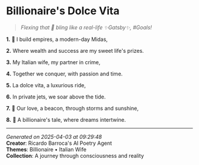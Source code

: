 # Billionaire's Dolce Vita

> *Flexing that 💍 bling like a real-life ✨Gatsby✨, #Goals!*

**1.** 💎 I build empires, a modern-day Midas,


**2.** Where wealth and success are my sweet life's prizes.


**3.** My Italian wife, my partner in crime,


**4.** Together we conquer, with passion and time.


**5.** La dolce vita, a luxurious ride,


**6.** In private jets, we soar above the tide.


**7.** 🌟 Our love, a beacon, through storms and sunshine,


**8.** 💫 A billionaire's tale, where dreams intertwine.



---

*Generated on 2025-04-03 at 09:29:48*  
**Creator**: Ricardo Barroca's AI Poetry Agent  
**Themes**: Billionaire • Italian Wife  
**Collection**: A journey through consciousness and reality